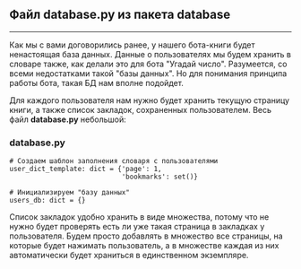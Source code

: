 ## Файл database.py из пакета database
-----------------------------------

Как мы с вами договорились ранее, у нашего бота-книги будет ненастоящая база данных. Данные о пользователях мы будем хранить в словаре также, как делали это для бота "Угадай число". Разумеется, со всеми недостатками такой "базы данных". Но для понимания принципа работы бота, такая БД нам вполне подойдет.

Для каждого пользователя нам нужно будет хранить текущую страницу книги, а также список закладок, сохраненных пользователем. Весь файл **database.py** небольшой:

### database.py

    # Создаем шаблон заполнения словаря с пользователями
    user_dict_template: dict = {'page': 1,
                                'bookmarks': set()}
    
    # Инициализируем "базу данных"
    users_db: dict = {}

Список закладок удобно хранить в виде множества, потому что не нужно будет проверять есть ли уже такая страница в закладках у пользователя. Будем просто добавлять в множество все страницы, на которые будет нажимать пользователь, а в множестве каждая из них автоматически будет храниться в единственном экземпляре.
